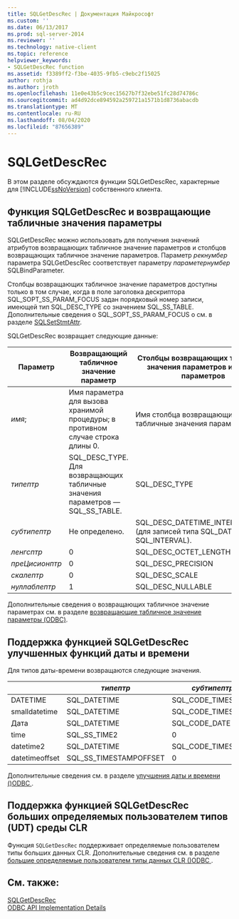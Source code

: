 ```yaml
---
title: SQLGetDescRec | Документация Майкрософт
ms.custom: ''
ms.date: 06/13/2017
ms.prod: sql-server-2014
ms.reviewer: ''
ms.technology: native-client
ms.topic: reference
helpviewer_keywords:
- SQLGetDescRec function
ms.assetid: f3389ff2-f3be-4035-9fb5-c9ebc2f15025
author: rothja
ms.author: jroth
ms.openlocfilehash: 11e0e43b5c9cec15627b7f32ebe51fc28d74786c
ms.sourcegitcommit: ad4d92dce894592a259721a1571b1d8736abacdb
ms.translationtype: MT
ms.contentlocale: ru-RU
ms.lasthandoff: 08/04/2020
ms.locfileid: "87656389"
---
```

# <a name="sqlgetdescrec"></a>SQLGetDescRec
  В этом разделе обсуждаются функции SQLGetDescRec, характерные для [!INCLUDE[ssNoVersion](../../includes/ssnoversion-md.md)] собственного клиента.  
  
## <a name="sqlgetdescrec-and-table-valued-parameters"></a>Функция SQLGetDescRec и возвращающие табличные значения параметры  
 SQLGetDescRec можно использовать для получения значений атрибутов возвращающих табличное значение параметров и столбцов возвращающих табличное значение параметров. Параметр *рекнумбер* параметра SQLGetDescRec соответствует параметру *параметернумбер* SQLBindParameter.  
  
 Столбцы возвращающих табличное значение параметров доступны только в том случае, когда в поле заголовка дескриптора SQL_SOPT_SS_PARAM_FOCUS задан порядковый номер записи, имеющей тип SQL_DESC_TYPE со значением SQL_SS_TABLE. Дополнительные сведения о SQL_SOPT_SS_PARAM_FOCUS о см. в разделе [SQLSetStmtAttr](sqlsetstmtattr.md).  
  
 SQLGetDescRec возвращает следующие данные:  
  
|Параметр|Возвращающий табличное значение параметр|Столбцы возвращающих табличные значения параметров и других параметров|  
|---------------|-----------------------------|----------------------------------------------------------|  
|*имя*;|Имя параметра для вызова хранимой процедуры; в противном случае строка длины 0.|Имя столбца возвращающих табличные значения параметров.|  
|*типептр*|SQL_DESC_TYPE. Для возвращающих табличные значения параметров — SQL_SS_TABLE.|SQL_DESC_TYPE|  
|*субтипептр*|Не определено.|SQL_DESC_DATETIME_INTERVAL_CODE (для записей типа SQL_DATETIME или SQL_INTERVAL).|  
|*ленгсптр*|0|SQL_DESC_OCTET_LENGTH|  
|*преЦисионптр*|0|SQL_DESC_PRECISION|  
|*скалептр*|0|SQL_DESC_SCALE|  
|*нуллаблептр*|1|SQL_DESC_NULLABLE|  
  
 Дополнительные сведения о возвращающих табличное значение параметрах см. в разделе [возвращающие табличное значение параметры &#40;ODBC&#41;](../native-client-odbc-table-valued-parameters/table-valued-parameters-odbc.md).  
  
## <a name="sqlgetdescrec-support-for-enhanced-date-and-time-features"></a>Поддержка функцией SQLGetDescRec улучшенных функций даты и времени  
 Для типов даты-времени возвращаются следующие значения.  
  
||*типептр*|*субтипептр*|*ленгсптр*|*преЦисионптр*|*скалептр*|  
|-|---------------|------------------|-----------------|--------------------|----------------|  
|DATETIME|SQL_DATETIME|SQL_CODE_TIMESTAMP|4|3|3|  
|smalldatetime|SQL_DATETIME|SQL_CODE_TIMESTAMP|8|0|0|  
|Дата|SQL_DATETIME|SQL_CODE_DATE|6|0|0|  
|time|SQL_SS_TIME2|0|10|0..7|0..7|  
|datetime2|SQL_DATETIME|SQL_CODE_TIMESTAMP|16|0..7|0..7|  
|datetimeoffset|SQL_SS_TIMESTAMPOFFSET|0|20|0..7|0..7|  
  
 Дополнительные сведения см. в разделе [улучшения даты и времени &#40;&#41;ODBC ](../native-client-odbc-date-time/date-and-time-improvements-odbc.md).  
  
## <a name="sqlgetdescrec-support-for-large-clr-udts"></a>Поддержка функцией SQLGetDescRec больших определяемых пользователем типов (UDT) среды CLR  
 Функция `SQLGetDescRec` поддерживает определяемые пользователем типы больших данных CLR. Дополнительные сведения см. в разделе [большие определяемые пользователем типы данных CLR &#40;&#41;ODBC ](../native-client/odbc/large-clr-user-defined-types-odbc.md).  
  
## <a name="see-also"></a>См. также:  
 [SQLGetDescRec](https://go.microsoft.com/fwlink/?LinkId=80707)   
 [ODBC API Implementation Details](odbc-api-implementation-details.md)  
  
  
